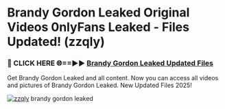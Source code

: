 # Brandy Gordon Leaked Original Videos 0nlyFans Leaked - Files Updated! (zzqly)

<h3>🔴 CLICK HERE 🌐==►► <a href="https://tinyurl.com/3hn5wdd3" rel="nofollow">Brandy Gordon Leaked Updated Files</a></h3>

Get Brandy Gordon Leaked and all content. Now you can access all videos and pictures of Brandy Gordon Leaked. New Updated Files 2025!

[![zzqly](https://i.imgur.com/4HnBqBT.gif)](https://tinyurl.com/3hn5wdd3)
brandy gordon leaked